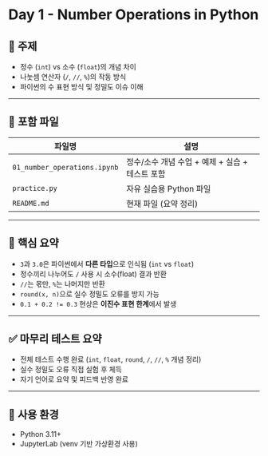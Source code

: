 # Day 1 - Number Operations in Python

## 📘 주제

-   정수 (`int`) vs 소수 (`float`)의 개념 차이
-   나눗셈 연산자 (`/`, `//`, `%`)의 작동 방식
-   파이썬의 수 표현 방식 및 정밀도 이슈 이해

---

## 📂 포함 파일

| 파일명                       | 설명                                            |
| ---------------------------- | ----------------------------------------------- |
| `01_number_operations.ipynb` | 정수/소수 개념 수업 + 예제 + 실습 + 테스트 포함 |
| `practice.py`                | 자유 실습용 Python 파일                         |
| `README.md`                  | 현재 파일 (요약 정리)                           |

---

## 🧠 핵심 요약

-   `3`과 `3.0`은 파이썬에서 **다른 타입**으로 인식됨 (`int` vs `float`)
-   정수끼리 나누어도 `/` 사용 시 소수(float) 결과 반환
-   `//`는 몫만, `%`는 나머지만 반환
-   `round(x, n)`으로 실수 정밀도 오류를 방지 가능
-   `0.1 + 0.2 != 0.3` 현상은 **이진수 표현 한계**에서 발생

---

## ✅ 마무리 테스트 요약

-   전체 테스트 수행 완료 (`int`, `float`, `round`, `/`, `//`, `%` 개념 정리)
-   실수 정밀도 오류 직접 실험 후 체득
-   자기 언어로 요약 및 피드백 반영 완료

---

## 💾 사용 환경

-   Python 3.11+
-   JupyterLab (venv 기반 가상환경 사용)
    <br />
    <br />
    <br />
